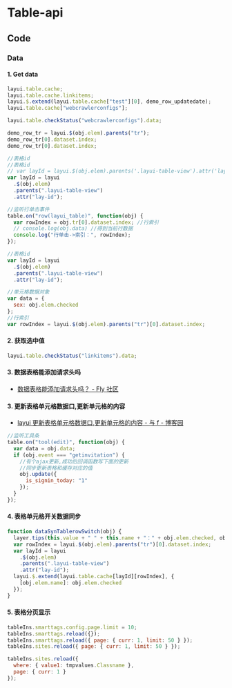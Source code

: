 # Table-api

## Code

### Data

#### 1. Get data

```js
layui.table.cache;
layui.table.cache.linkitems;
layui.$.extend(layui.table.cache["test"][0], demo_row_updatedate);
layui.table.cache["webcrawlerconfigs"];

layui.table.checkStatus("webcrawlerconfigs").data;

demo_row_tr = layui.$(obj.elem).parents("tr");
demo_row_tr[0].dataset.index;
demo_row_tr[0].dataset.index;

//表格id
//表格id
// var layId = layui.$(obj.elem).parents('.layui-table-view').attr('lay-id');
var layId = layui
  .$(obj.elem)
  .parents(".layui-table-view")
  .attr("lay-id");

//监听行单击事件
table.on("row(layui_table)", function(obj) {
  var rowIndex = obj.tr[0].dataset.index; //行索引
  // console.log(obj.data) //得到当前行数据
  console.log("行单击->索引：", rowIndex);
});

//表格id
var layId = layui
  .$(obj.elem)
  .parents(".layui-table-view")
  .attr("lay-id");

//单元格数据对象
var data = {
  sex: obj.elem.checked
};
//行索引
var rowIndex = layui.$(obj.elem).parents("tr")[0].dataset.index;
```

#### 2. 获取选中值

```js
layui.table.checkStatus("linkitems").data;
```

#### 3. 数据表格能添加请求头吗

- [数据表格能添加请求头吗？ - Fly 社区](https://fly.layui.com/jie/26666/)

#### 3. 更新表格单元格数据口,更新单元格的内容

- [layui 更新表格单元格数据口,更新单元格的内容 - 与 f - 博客园](https://www.cnblogs.com/fps2tao/p/9467092.html)

```js
//监听工具条
table.on("tool(edit)", function(obj) {
  var data = obj.data;
  if (obj.event === "getinvitation") {
    //有个ajax更新,成功后回调函数写下面的更新
    //同步更新表格和缓存对应的值
    obj.update({
      is_signin_today: "1"
    });
  }
});
```

#### 4. 表格单元格开关数据同步

```js
function dataSynTablerowSwitch(obj) {
  layer.tips(this.value + " " + this.name + "：" + obj.elem.checked, obj.othis);
  var rowIndex = layui.$(obj.elem).parents("tr")[0].dataset.index;
  var layId = layui
    .$(obj.elem)
    .parents(".layui-table-view")
    .attr("lay-id");
  layui.$.extend(layui.table.cache[layId][rowIndex], {
    [obj.elem.name]: obj.elem.checked
  });
}
```

#### 5. 表格分页显示

```js
tableIns.smarttags.config.page.limit = 10;
tableIns.smarttags.reload({});
tableIns.smarttags.reload({ page: { curr: 1, limit: 50 } });
tableIns.sites.reload({ page: { curr: 1, limit: 50 } });

tableIns.sites.reload({
  where: { value1: tmpvalues.Classname },
  page: { curr: 1 }
});
```

